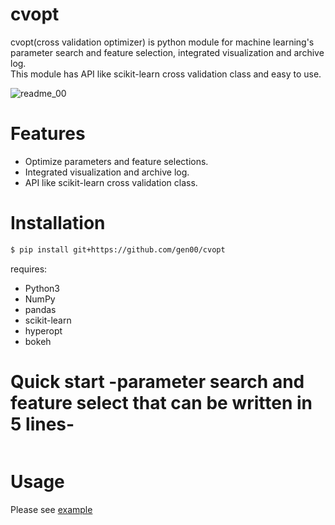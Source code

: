 # cvopt
cvopt(cross validation optimizer) is python module for machine learning's parameter search and feature selection, integrated visualization and archive log.   
This module has API like scikit-learn cross validation class and easy to use.

![readme_00](https://github.com/genfifth/images/blob/master/cvopt/readme_00.PNG)

# Features
* Optimize parameters and feature selections.
* Integrated visualization and archive log.
* API like scikit-learn cross validation class.

# Installation   
```bash
$ pip install git+https://github.com/gen00/cvopt
```
requires:   
* Python3
* NumPy
* pandas
* scikit-learn
* hyperopt
* bokeh
   
# Quick start -parameter search and feature select that can be written in 5 lines-
```python


```
   
# Usage
Please see [example](https://github.com/genfifth/cvopt/blob/master/example/example.ipynb)
